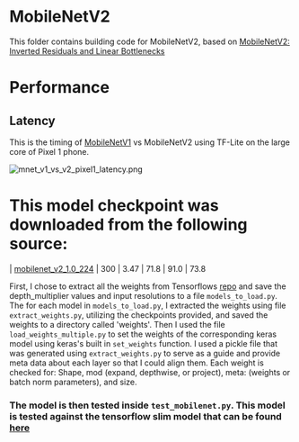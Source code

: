 # MobileNetV2
This folder contains building code for MobileNetV2, based on
[MobileNetV2: Inverted Residuals and Linear Bottlenecks](https://arxiv.org/abs/1801.04381)

# Performance
## Latency
This is the timing of [MobileNetV1](../mobilenet_v1.md) vs MobileNetV2 using
TF-Lite on the large core of Pixel 1 phone.

![mnet_v1_vs_v2_pixel1_latency.png](mnet_v1_vs_v2_pixel1_latency.png)

# This model checkpoint was downloaded from the following source:
| [mobilenet_v2_1.0_224](https://storage.googleapis.com/mobilenet_v2/checkpoints/mobilenet_v2_1.0_224.tgz) | 300 | 3.47 | 71.8 | 91.0 | 73.8


First, I chose to extract all the weights from Tensorflows [repo](https://github.com/tensorflow/models/tree/master/research/slim/nets/mobilenet) and save the depth_multiplier values and input resolutions to a file `models_to_load.py`. 
The for each model in `models_to_load.py`, I extracted the weights using file `extract_weights.py`, utilizing the checkpoints provided,  and saved the weights to a directory called 'weights'. Then I used the file `load_weights_multiple.py`  to set the weights of the corresponding keras model using keras's built in `set_weights` function. I used a pickle file that was generated using `extract_weights.py` to serve as a guide and provide meta data about each layer so that I could align them. Each weight is checked for:
Shape, mod (expand, depthwise, or project), meta: (weights or batch norm parameters), and size. 
### The model is then tested inside `test_mobilenet.py`. This model is tested against the tensorflow slim model that can be found [here](https://github.com/tensorflow/models/blob/master/research/slim/nets/mobilenet_v1.md)


